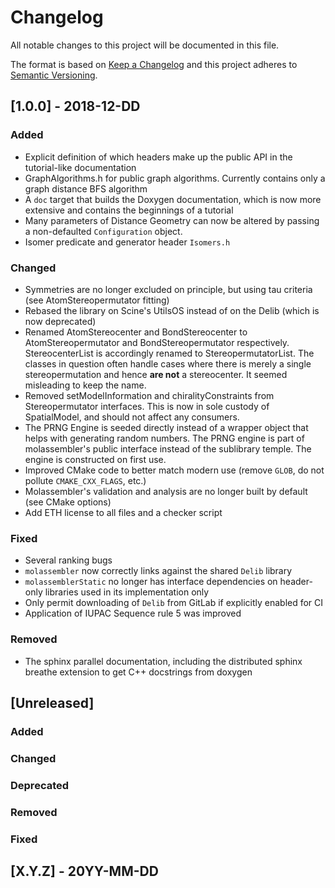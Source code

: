 # Changelog
All notable changes to this project will be documented in this file.

The format is based on [Keep a Changelog](http://keepachangelog.com/en/1.0.0/)
and this project adheres to [Semantic Versioning](http://semver.org/spec/v2.0.0.html).

## [1.0.0] - 2018-12-DD
### Added
- Explicit definition of which headers make up the public API in the
  tutorial-like documentation
- GraphAlgorithms.h for public graph algorithms. Currently contains only a
  graph distance BFS algorithm 
- A `doc` target that builds the Doxygen documentation, which is now more
  extensive and contains the beginnings of a tutorial
- Many parameters of Distance Geometry can now be altered by passing a
  non-defaulted `Configuration` object.
- Isomer predicate and generator header `Isomers.h`

### Changed
- Symmetries are no longer excluded on principle, but using tau criteria (see
  AtomStereopermutator fitting)
- Rebased the library on Scine's UtilsOS instead of on the Delib (which is now
  deprecated)
- Renamed AtomStereocenter and BondStereocenter to AtomStereopermutator and
  BondStereopermutator respectively. StereocenterList is accordingly renamed to
  StereopermutatorList. The classes in question often handle cases where there
  is merely a single stereopermutation and hence **are not** a stereocenter. It
  seemed misleading to keep the name. 
- Removed setModelInformation and chiralityConstraints from Stereopermutator
  interfaces. This is now in sole custody of SpatialModel, and should not affect
  any consumers.
- The PRNG Engine is seeded directly instead of a wrapper object that helps
  with generating random numbers. The PRNG engine is part of molassembler's
  public interface instead of the sublibrary temple. The engine is constructed
  on first use.
- Improved CMake code to better match modern use (remove `GLOB`, do not pollute
  `CMAKE_CXX_FLAGS`, etc.)
- Molassembler's validation and analysis are no longer built by default (see
  CMake options)
- Add ETH license to all files and a checker script

### Fixed
- Several ranking bugs
- `molassembler` now correctly links against the shared `Delib` library
- `molassemblerStatic` no longer has interface dependencies on header-only
  libraries used in its implementation only
- Only permit downloading of `Delib` from GitLab if explicitly enabled for CI
- Application of IUPAC Sequence rule 5 was improved

### Removed
- The sphinx parallel documentation, including the distributed sphinx breathe
  extension to get C++ docstrings from doxygen

## [Unreleased]
### Added
### Changed
### Deprecated
### Removed
### Fixed

## [X.Y.Z] - 20YY-MM-DD
